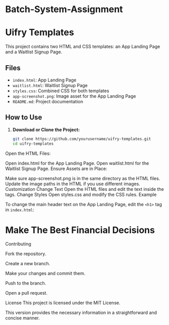 # Batch-System-Assignment

# Uifry Templates

This project contains two HTML and CSS templates: an App Landing Page and a Waitlist Signup Page.

## Files

- `index.html`: App Landing Page
- `waitlist.html`: Waitlist Signup Page
- `styles.css`: Combined CSS for both templates
- `app-screenshot.png`: Image asset for the App Landing Page
- `README.md`: Project documentation

## How to Use

1. **Download or Clone the Project:**
   ```bash
   git clone https://github.com/yourusername/uifry-templates.git
   cd uifry-templates
Open the HTML Files:

Open index.html for the App Landing Page.
Open waitlist.html for the Waitlist Signup Page.
Ensure Assets are in Place:

Make sure app-screenshot.png is in the same directory as the HTML files.
Update the image paths in the HTML if you use different images.
Customization
Change Text
Open the HTML files and edit the text inside the tags.
Change Styles
Open styles.css and modify the CSS rules.
Example

To change the main header text on the App Landing Page, edit the `<h1>` tag in `index.html`:

<h1>Make The Best Financial Decisions</h1>

Contributing

Fork the repository.

Create a new branch.

Make your changes and commit them.

Push to the branch.

Open a pull request.

License
This project is licensed under the MIT License.


This version provides the necessary information in a straightforward and concise manner.




